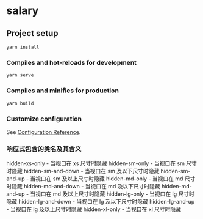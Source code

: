 # salary

## Project setup
```
yarn install
```

### Compiles and hot-reloads for development
```
yarn serve
```

### Compiles and minifies for production
```
yarn build
```

### Customize configuration
See [Configuration Reference](https://cli.vuejs.org/config/).

### 响应式包含的类名及其含义
hidden-xs-only - 当视口在 xs 尺寸时隐藏
hidden-sm-only - 当视口在 sm 尺寸时隐藏
hidden-sm-and-down - 当视口在 sm 及以下尺寸时隐藏
hidden-sm-and-up - 当视口在 sm 及以上尺寸时隐藏
hidden-md-only - 当视口在 md 尺寸时隐藏
hidden-md-and-down - 当视口在 md 及以下尺寸时隐藏
hidden-md-and-up - 当视口在 md 及以上尺寸时隐藏
hidden-lg-only - 当视口在 lg 尺寸时隐藏
hidden-lg-and-down - 当视口在 lg 及以下尺寸时隐藏
hidden-lg-and-up - 当视口在 lg 及以上尺寸时隐藏
hidden-xl-only - 当视口在 xl 尺寸时隐藏
